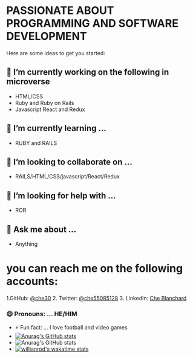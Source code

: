 
# PASSIONATE ABOUT PROGRAMMING AND SOFTWARE DEVELOPMENT


Here are some ideas to get you started:

## 🔭 I’m currently working on the following in microverse
* HTML/CSS
* Ruby and Ruby on Rails
* Javascript React and Redux
## 🌱 I’m currently learning ...
- RUBY and RAILS
## 👯 I’m looking to collaborate on ...
- RAILS/HTML/CSS/javascript/React/Redux
## 🤔 I’m looking for help with ... 
- ROR
## 💬 Ask me about ...  
- Anything
# you can reach me on the following accounts:
1.GitHub: [@che30](https://github.com/che30)
2. Twitter: [@che55085128](https://twitter.com/che55085128 )
3. LinkedIn: [Che Blanchard](https://www.linkedin.com/in/che-nsoh-9455271b0/)


### 😄 Pronouns: ... HE/HIM
- ⚡ Fun fact: ...  I love football and video games
- [![Anurag's GitHub stats](https://github-readme-stats.vercel.app/api?username=che30)](https://github.com/anuraghazra/github-readme-stats)
- ![Anurag's GitHub stats](https://github-readme-stats.vercel.app/api?username=anuraghazra&count_private=true)
- [![willianrod's wakatime stats](https://github-readme-stats.vercel.app/api/wakatime?username=tse)](https://github.com/anuraghazra/github-readme-stats)
